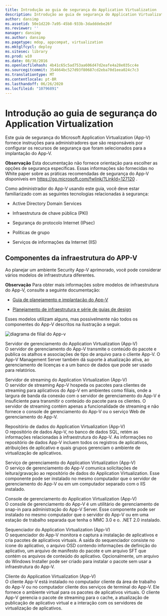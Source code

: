 ```yaml
---
title: Introdução ao guia de segurança do Application Virtualization
description: Introdução ao guia de segurança do Application Virtualization
author: dansimp
ms.assetid: 50e1d220-7a95-45b8-933b-3dadddebe26f
ms.reviewer: ''
manager: dansimp
ms.author: dansimp
ms.pagetype: mdop, appcompat, virtualization
ms.mktglfcycl: deploy
ms.sitesec: library
ms.prod: w10
ms.date: 08/30/2016
ms.openlocfilehash: 4b41c65c5ad753aa606d47d2eafe4a28e035cc4e
ms.sourcegitcommit: 354664bc527d93f80687cd2eba70d1eea024c7c3
ms.translationtype: MT
ms.contentlocale: pt-BR
ms.lasthandoff: 06/26/2020
ms.locfileid: "10796891"
---
```

# Introdução ao guia de segurança do Application Virtualization


Este guia de segurança do Microsoft Application Virtualization (App-V) fornece instruções para administradores que são responsáveis por configurar os recursos de segurança que foram selecionados para a implantação do App-V.

**Observação**  Esta documentação não fornece orientação para escolher as opções de segurança específicas. Essas informações são fornecidas no White paper sobre as práticas recomendadas de segurança do App-V disponíveis em <https://go.microsoft.com/fwlink/?LinkId=127120> .

 

Como administrador do App-V usando este guia, você deve estar familiarizado com as seguintes tecnologias relacionadas à segurança:

-   Active Directory Domain Services

-   Infraestrutura de chave pública (PKI)

-   Segurança do protocolo Internet (IPsec)

-   Políticas de grupo

-   Serviços de informações da Internet (IIS)

## Componentes da infraestrutura do APP-V


Ao planejar um ambiente Security App-V aprimorado, você pode considerar vários modelos de infraestrutura diferentes.

**Observação**  Para obter mais informações sobre modelos de infraestrutura do App-V, consulte a seguinte documentação:

-   [Guia de planejamento e implantação do App-V](https://go.microsoft.com/fwlink/?LinkId=122063)

-   [Planejamento de infraestrutura e série de guias de design](https://go.microsoft.com/fwlink/?LinkId=151986)

 

Esses modelos utilizam alguns, mas possivelmente não todos os componentes do App-V descritos na ilustração a seguir.

![diagrama de filial do App-v](images/appvbranchoffices.gif)

<a href="" id="application-virtualization--app-v--management-server"></a>Servidor de gerenciamento do Application Virtualization (App-V)  
O servidor de gerenciamento do App-V transmite o conteúdo do pacote e publica os atalhos e associações de tipo de arquivo para o cliente App-V. O App-V Management Server também dá suporte à atualização ativa, ao gerenciamento de licenças e a um banco de dados que pode ser usado para relatórios.

<a href="" id="application-virtualization--app-v--streaming-server"></a>Servidor de streaming do Application Virtualization (App-V)  
O servidor de streaming App-V hospeda os pacotes para clientes de streaming para aplicativos do App-V em ambientes como filiais, onde a largura de banda da conexão com o servidor de gerenciamento do App-V é insuficiente para transmitir o conteúdo do pacote para os clientes. O servidor de streaming contém apenas a funcionalidade de streaming e não fornece o console de gerenciamento do App-V ou o serviço Web de gerenciamento do App-V.

<a href="" id="application-virtualization--app-v--data-store"></a>Repositório de dados do Application Virtualization (App-V)  
O repositório de dados App-V, no banco de dados SQL, retém as informações relacionadas à infraestrutura do App-V. As informações no repositório de dados App-V incluem todos os registros de aplicativos, atribuições de aplicativo e quais grupos gerenciam o ambiente de virtualização de aplicativos.

<a href="" id="application-virtualization--app-v--management-service"></a>Serviço de gerenciamento do Application Virtualization (App-V)  
O serviço de gerenciamento do App-V comunica solicitações de leitura/gravação ao repositório de dados do Application Virtualization. Esse componente pode ser instalado no mesmo computador que o servidor de gerenciamento do App-V ou em um computador separado com o IIS instalado.

<a href="" id="application-virtualization--app-v--management-console"></a>Console de gerenciamento do Application Virtualization (App-V)  
O console de gerenciamento do App-V é um utilitário de gerenciamento de snap-in para administração do App-V Server. Esse componente pode ser instalado no mesmo computador que o servidor do App-V ou em uma estação de trabalho separada que tenha o MMC 3.0 e o. .NET 2.0 instalado.

<a href="" id="application-virtualization--app-v--sequencer"></a>Sequenciador do Application Virtualization (App-V)  
O sequenciador do App-V monitora e captura a instalação de aplicativos e cria pacotes de aplicativos virtuais. A saída do sequenciador consiste no ícone do aplicativo, o arquivo OSD contendo informações de definição do aplicativo, um arquivo de manifesto do pacote e um arquivo SFT que contém os arquivos de conteúdo do aplicativo. Opcionalmente, um arquivo do Windows Installer pode ser criado para instalar o pacote sem usar a infraestrutura do App-V.

<a href="" id="application-virtualization--app-v--client"></a>Cliente do Application Virtualization (App-V)  
O cliente App-V está instalado no computador cliente da área de trabalho do App-V ou no computador cliente dos serviços de terminal do App-V. Ele fornece o ambiente virtual para os pacotes de aplicativos virtuais. O cliente App-V gerencia o pacote de streaming para o cache, a atualização de publicação de aplicativo virtual e a interação com os servidores de virtualização de aplicativos.

 

 





